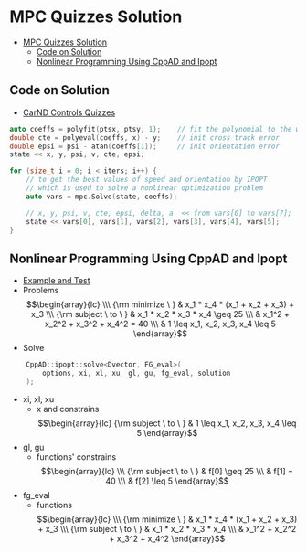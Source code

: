 # MPC Quizzes Solution



- [MPC Quizzes Solution](#mpc-quizzes-solution)
    - [Code on Solution](#code-on-solution)
    - [Nonlinear Programming Using CppAD and Ipopt](#nonlinear-programming-using-cppad-and-ipopt)


## Code on Solution
- [CarND Controls Quizzes](https://github.com/udacity/CarND-MPC-Quizzes)
``` cpp
auto coeffs = polyfit(ptsx, ptsy, 1);    // fit the polynomial to the way points
double cte = polyeval(coeffs, x) - y;    // init cross track error
double epsi = psi - atan(coeffs[1]);     // init orientation error
state << x, y, psi, v, cte, epsi;

for (size_t i = 0; i < iters; i++) {
    // to get the best values of speed and orientation by IPOPT 
    // which is used to solve a nonlinear optimization problem 
    auto vars = mpc.Solve(state, coeffs);

    // x, y, psi, v, cte, epsi, delta, a  << from vars[0] to vars[7];
    state << vars[0], vars[1], vars[2], vars[3], vars[4], vars[5];
}
```




## Nonlinear Programming Using CppAD and Ipopt
- [Example and Test](https://www.coin-or.org/CppAD/Doc/ipopt_solve_get_started.cpp.htm)
- Problems
$$\begin{array}{lc}
\\\ {\rm minimize \ }      &  x_1 * x_4 * (x_1 + x_2 + x_3) + x_3
\\\ {\rm subject \ to \ } &  x_1 * x_2 * x_3 * x_4  \geq 25
\\\                         &  x_1^2 + x_2^2 + x_3^2 + x_4^2 = 40
\\\                         &  1 \leq x_1, x_2, x_3, x_4 \leq 5
\end{array}$$
- Solve
``` cpp
    CppAD::ipopt::solve<Dvector, FG_eval>(
        options, xi, xl, xu, gl, gu, fg_eval, solution
    );
```
- xi, xl, xu
    - x and constrains
$$\begin{array}{lc}
{\rm subject \ to \ } &  1 \leq x_1, x_2, x_3, x_4 \leq 5
\end{array}$$
- gl, gu
  - functions' constrains
$$\begin{array}{lc}
\\\ {\rm subject \ to \ } &  f[0] \geq 25
\\\ &  f[1] = 40
\\\ &  f[2] \leq 5
\end{array}$$
- fg_eval
    - functions
$$\begin{array}{lc}
\\\ {\rm minimize \ }       &  x_1 * x_4 * (x_1 + x_2 + x_3) + x_3
\\\ {\rm subject \ to \ }   &  x_1 * x_2 * x_3 * x_4
\\\                        &  x_1^2 + x_2^2 + x_3^2 + x_4^2
\end{array}$$



